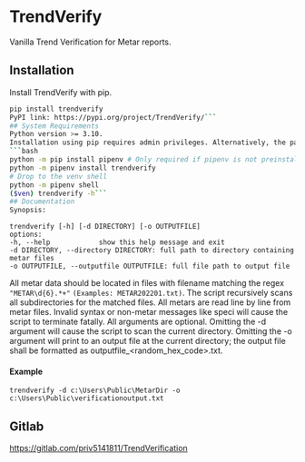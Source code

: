 # TrendVerify
Vanilla Trend Verification for Metar reports.
## Installation
Install TrendVerify with pip.
```bash
pip install trendverify
PyPI link: https://pypi.org/project/TrendVerify/```
## System Requirements
Python version >= 3.10.
Installation using pip requires admin privileges. Alternatively, the package may be installed in a virtual environment without admin privileges. Example:
```bash
python -m pip install pipenv # Only required if pipenv is not preinstalled
python -m pipenv install trendverify
# Drop to the venv shell
python -m pipenv shell
($ven) trendverify -h```
## Documentation
Synopsis:
```
```
trendverify [-h] [-d DIRECTORY] [-o OUTPUTFILE]
options:
-h, --help            show this help message and exit
-d DIRECTORY, --directory DIRECTORY: full path to directory containing metar files
-o OUTPUTFILE, --outputfile OUTPUTFILE: full file path to output file
```
All metar data should be located in files with filename matching the regex `"METAR\d{6}.*+"` `(Examples: METAR202201.txt)`. The script recursively scans all subdirectories for the matched files.
All metars are read line by line from metar files. Invalid syntax or non-metar messages like speci will cause the script to terminate fatally.
All arguments are optional. Omitting the -d argument will cause the script to scan the current directory. Omitting the -o argument will print to an output file at the current directory; the output file shall be formatted as outputfile_<random_hex_code>.txt.
#### Example
```
trendverify -d c:\Users\Public\MetarDir -o c:\Users\Public\verificationoutput.txt
```
## Gitlab
https://gitlab.com/priv5141811/TrendVerification
